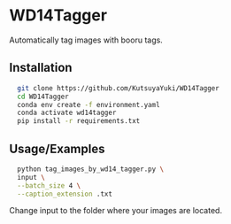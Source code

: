 
# WD14Tagger

Automatically tag images with booru tags.



## Installation

```bash
  git clone https://github.com/KutsuyaYuki/WD14Tagger
  cd WD14Tagger
  conda env create -f environment.yaml
  conda activate wd14tagger
  pip install -r requirements.txt
```
    
## Usage/Examples

```bash
  python tag_images_by_wd14_tagger.py \
  input \
  --batch_size 4 \
  --caption_extension .txt
```

Change input to the folder where your images are located.

